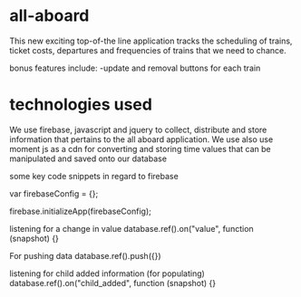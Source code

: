 # all-aboard

This new exciting top-of-the line application tracks the scheduling of trains, ticket costs, departures and frequencies of trains that we need to chance. 

bonus features include:
  -update and removal buttons for each train

# technologies used
We use firebase, javascript and jquery to collect, distribute and store information that pertains to the all aboard application.
We use also use moment js as a cdn for converting and storing time values that can be manipulated and saved onto our database

some key code snippets in regard to firebase

var firebaseConfig = {};

firebase.initializeApp(firebaseConfig);

listening for a change in value
database.ref().on("value", function (snapshot) {}

For pushing data
database.ref().push({})

listening for child added information (for populating)
database.ref().on("child_added", function (snapshot) {}
